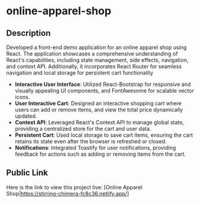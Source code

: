 # online-apparel-shop

## Description

Developed a front-end demo application for an online apparel shop using React. The application showcases a comprehensive understanding of React's capabilities, including state management, side effects, navigation, and context API. Additionally, it incorporates React Router for seamless navigation and local storage for persistent cart functionality

- **Interactive User Interface**: Utilized React-Bootstrap for responsive and visually appealing UI components, and FontAwesome for scalable vector icons.
- **User Interactive Cart**: Designed an interactive shopping cart where users can add or remove items, and view the total price dynamically updated.
- **Context API**: Leveraged React's Context API to manage global state, providing a centralized store for the cart and user data.
- **Persistent Cart**: Used local storage to save cart items, ensuring the cart retains its state even after the browser is refreshed or closed.
- **Notifications**: Integrated Toastify for user notifications, providing feedback for actions such as adding or removing items from the cart.

## Public Link

Here is the link to view this project live: [Online Apparel Shop|https://stirring-chimera-fc8c36.netlify.app/]
